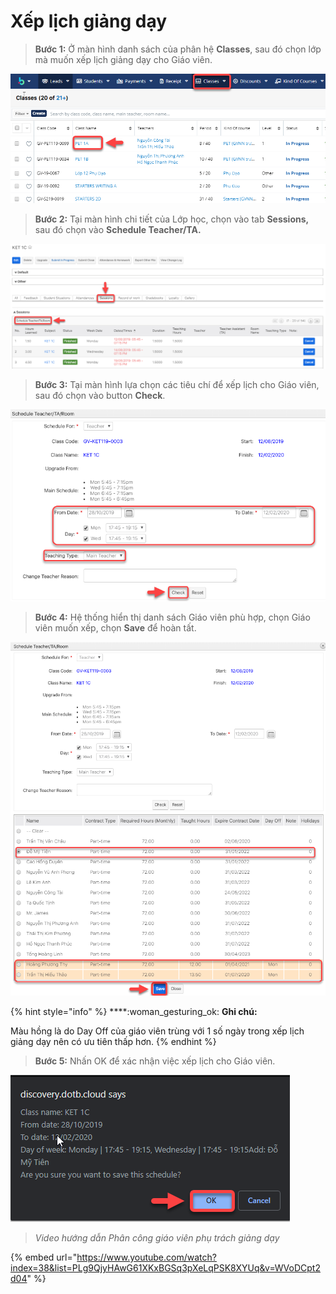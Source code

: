 # Xếp lịch giảng dạy

> **Bước 1:** Ở màn hình danh sách của phân hệ **Classes**, sau đó chọn lớp mà muốn xếp lịch giảng dạy cho Giáo viên.

![](../../.gitbook/assets/XepLichDay1.png)

> **Bước 2:**&#x20;
> Tại màn hình chi tiết của Lớp học, chọn vào tab **Sessions,** sau đó chọn vào **Schedule Teacher/TA.**

![](../../.gitbook/assets/Xeplichday2.png)

> **Bước 3:**&#x20;
> Tại màn hình lựa chọn các tiêu chí để xếp lịch cho Giáo viên, sau đó chọn vào button **Check**.

![](../../.gitbook/assets/Xeplichday3.png)

> **Bước 4:**
> Hệ thống hiển thị danh sách Giáo viên phù hợp, chọn Giáo viên muốn xếp, chọn **Save** để hoàn tất.

![](../../.gitbook/assets/Xeplichday4.png)

{% hint style="info" %}
****:woman\_gesturing\_ok: **Ghi chú:**

Màu hồng là do Day Off của giáo viên trùng với 1 số ngày trong xếp lịch giảng dạy nên có ưu tiên thấp hơn.
{% endhint %}

> **Bước 5:** Nhấn OK để xác nhận việc xếp lịch cho Giáo viên.

![](../../.gitbook/assets/Xeplichday5.png)

> _Video hướng dẫn_ _Phân công giáo viên phụ trách giảng dạy_

{% embed url="https://www.youtube.com/watch?index=38&list=PLg9QjyHAwG61XKxBGSq3pXeLqPSK8XYUq&v=WVoDCpt2d04" %}
